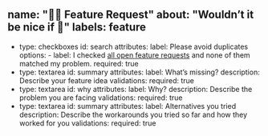 name: "🧚‍♂️ Feature Request"
about: "Wouldn’t it be nice if 💭"
labels: feature
---

- type: checkboxes
  id: search
  attributes:
    label: Please avoid duplicates
    options:
      - label: I checked [all open feature requests](https://github.com/octokit/octokit.js/issues?q=is%3Aissue+is%3Aopen+label%3Afeature) and none of them matched my problem.
        required: true
- type: textarea
  id: summary
  attributes:
    label: What’s missing?
    description: Describe your feature idea
  validations:
    required: true
- type: textarea
  id: why
  attributes:
    label: Why?
    description: Describe the problem you are facing
  validations:
    required: true
- type: textarea
  id: summary
  attributes:
    label: Alternatives you tried
    description: Describe the workarounds you tried so far and how they worked for you
  validations:
    required: true
